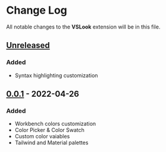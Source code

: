 # Change Log

All notable changes to the **VSLook** extension will be in this file.

## [Unreleased]

### Added

- Syntax highlighting customization

## [0.0.1] - 2022-04-26

### Added

- Workbench colors customization
- Color Picker & Color Swatch
- Custom color vaiables
- Tailwind and Material palettes

[unreleased]: https://github.com/sudoaugustin/vslook/compare/v0.0.1...HEAD
[0.0.1]: https://github.com/sudoaugustin/vslook/releases/tag/v0.0.1
